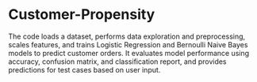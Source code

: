# Customer-Propensity
The code loads a dataset, performs data exploration and preprocessing, scales features, and trains Logistic Regression and Bernoulli Naive Bayes models to predict customer orders. It evaluates model performance using accuracy, confusion matrix, and classification report, and provides predictions for test cases based on user input.
